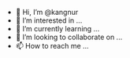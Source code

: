 - 👋 Hi, I’m @kangnur
- 👀 I’m interested in ...
- 🌱 I’m currently learning ...
- 💞️ I’m looking to collaborate on ...
- 📫 How to reach me ...

<!---
kangnur/kangnur is a ✨ special ✨ repository because its `README.md` (this file) appears on your GitHub profile.
You can click the Preview link to take a look at your changes.
--->
